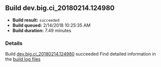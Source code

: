 ## Build dev.big.ci_20180214.124980
- **Build result:** `succeeded`
- **Build queued:** 2/14/2018 10:25:35 AM
- **Build duration:** 7.49 minutes
### Details
Build [dev.big.ci_20180214.124980](https://winappstudio.visualstudio.com/web/build.aspx?pcguid=a4ef43be-68ce-4195-a619-079b4d9834c2&builduri=vstfs%3a%2f%2f%2fBuild%2fBuild%2f24980) succeeded
Find detailed information in the [build log files](https://uwpctdiags.blob.core.windows.net/buildlogs/dev.big.ci_20180214.124980_logs.zip)
